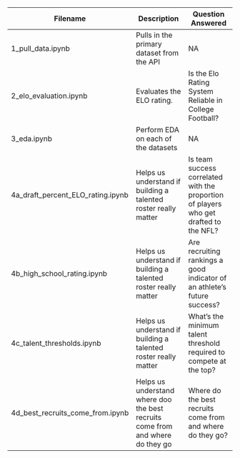 | **Filename**                      | **Description**                                                               | **Question Answered**                                                                 |
|-----------------------------------|--------------------------------------------------------------------------------|---------------------------------------------------------------------------------------|
| 1_pull_data.ipynb                 | Pulls in the primary dataset from the API                                      | NA                                                                                    |
| 2_elo_evaluation.ipynb            | Evaluates the ELO rating.                                                      | Is the Elo Rating System Reliable in College Football?                                |
| 3_eda.ipynb                       | Perform EDA on each of the datasets                                            | NA                                                                                    |
| 4a_draft_percent_ELO_rating.ipynb | Helps us understand if building a talented roster really matter                | Is team success correlated with the proportion of players who get drafted to the NFL? |
| 4b_high_school_rating.ipynb       | Helps us understand if building a talented roster really matter                | Are recruiting rankings a good indicator of an athlete’s future success?              |
| 4c_talent_thresholds.ipynb        | Helps us understand if building a talented roster really matter                | What’s the minimum talent threshold required to compete at the top?                   |
| 4d_best_recruits_come_from.ipynb  | Helps us understand where doo the best recruits come from and where do they go | Where do the best recruits come from and where do they go?                            |
